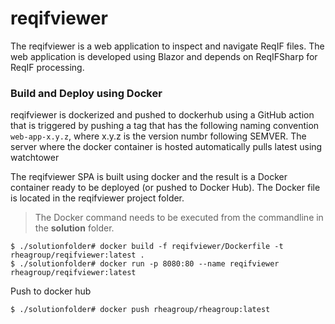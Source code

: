 # reqifviewer

The reqifviewer is a web application to inspect and navigate ReqIF files. The web application is developed using Blazor and depends on ReqIFSharp for ReqIF processing.

### Build and Deploy using Docker

reqifviewer is dockerized and pushed to dockerhub using a GitHub action that is triggered by pushing a tag that has the following naming convention `web-app-x.y.z`, where x.y.z is the version numbr following SEMVER.
The server where the docker container is hosted automatically pulls latest using watchtower

The reqifviewer SPA is built using docker and the result is a Docker container ready to be deployed (or pushed to Docker Hub). The Docker file is located in the reqifviewer project folder.

> The Docker command needs to be executed from the commandline in the **solution** folder.

```
$ ./solutionfolder# docker build -f reqifviewer/Dockerfile -t rheagroup/reqifviewer:latest .
$ ./solutionfolder# docker run -p 8080:80 --name reqifviewer rheagroup/reqifviewer:latest
```

Push to docker hub

```
$ ./solutionfolder# docker push rheagroup/rheagroup:latest